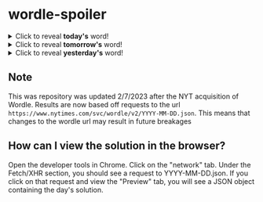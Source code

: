# wordle-spoiler

<details>
  <summary>Click to reveal <b>today's</b> word!</summary>
  <br>
  <b> clerk </b>
</details>

<details>
  <summary>Click to reveal <b>tomorrow's</b> word!</summary>
  <br>
  <b> utter </b>
</details>

<details>
  <summary>Click to reveal <b>yesterday's</b> word!</summary>
  <br>
  <b> igloo </b>
</details>

## Note
This was repository was updated 2/7/2023 after the NYT acquisition of Wordle. Results are now based off requests to the url `https://www.nytimes.com/svc/wordle/v2/YYYY-MM-DD.json`. This means that changes to the wordle url may result in future breakages

## How can I view the solution in the browser?
Open the developer tools in Chrome. Click on the "network" tab. Under the Fetch/XHR section, you should see a request to YYYY-MM-DD.json. If you click on that request and view the "Preview" tab, you will see a JSON object containing the day's solution.